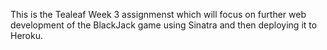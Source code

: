 This is the Tealeaf Week 3 assignmenst which will focus on further web development of the BlackJack game using Sinatra and then deploying it to Heroku.

